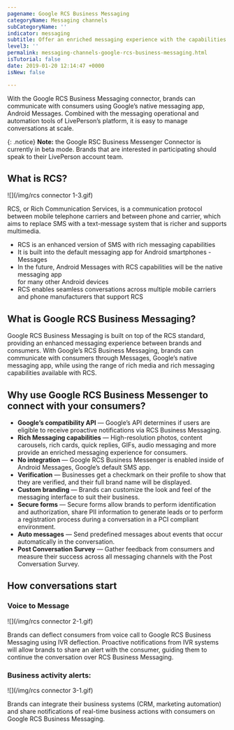 ```yaml
---
pagename: Google RCS Business Messaging
categoryName: Messaging channels
subCategoryName: ''
indicator: messaging
subtitle: Offer an enriched messaging experience with the capabilities of RCS
level3: ''
permalink: messaging-channels-google-rcs-business-messaging.html
isTutorial: false
date: 2019-01-20 12:14:47 +0000
isNew: false

---
```

With the Google RCS Business Messaging connector, brands can communicate with consumers using Google’s native messaging app, Android Messages. Combined with the messaging operational and automation tools of LivePerson’s platform, it is easy to manage conversations at scale.

{: .notice}
**Note:** the Google RSC Business Messenger Connector is currently in beta mode. Brands that are interested in participating should speak to their LivePerson account team.

## What is RCS?

![](/img/rcs connector 1-3.gif)

RCS, or Rich Communication Services, is a communication protocol between mobile telephone carriers and between phone and carrier, which aims to replace SMS with a text-message system that is richer and supports multimedia.

* RCS is an enhanced version of SMS with rich messaging capabilities
* It is built into the default messaging app for Android smartphones - Messages
* In the future, Android Messages with RCS capabilities will be the native messaging app  
  for many other Android devices
* RCS enables seamless conversations across multiple mobile carriers and phone manufacturers that support RCS

## What is Google RCS Business Messaging?

Google RCS Business Messaging is built on top of the RCS standard, providing an enhanced messaging experience between brands and consumers. With Google’s RCS Business Messaging, brands can communicate with consumers through Messages, Google’s native messaging app, while using the range of rich media and rich messaging capabilities available with RCS.

## Why use Google RCS Business Messenger to connect with your consumers?

* **Google’s compatibility API** — Google’s API determines if users are eligible to receive proactive notifications via RCS Business Messaging.
* **Rich Messaging capabilities** — High-resolution photos, content carousels, rich cards, quick replies, GIFs, audio messaging and more provide an enriched messaging experience for consumers.
* **No integration** — Google RCS Business Messenger is enabled inside of Android Messages, Google’s default SMS app.
* **Verification** — Businesses get a checkmark on their profile to show that they are verified, and their full brand name will be displayed.
* **Custom branding** — Brands can customize the look and feel of the messaging interface to suit their business.
* **Secure forms** — Secure forms allow brands to perform identification and authorization, share PII information to generate leads or to perform a registration process during a conversation in a PCI compliant environment.
* **Auto messages** — Send predefined messages about events that occur automatically in the conversation.
* **Post Conversation Survey** — Gather feedback from consumers and measure their success across all messaging channels with the Post Conversation Survey.

## How conversations start

### Voice to Message 

![](/img/rcs connector 2-1.gif)

Brands can deflect consumers from voice call to Google RCS Business Messaging using IVR deflection. Proactive notifications from IVR systems will allow brands to share an alert with the consumer, guiding them to continue the conversation over RCS Business Messaging.

### Business activity alerts:

![](/img/rcs connector 3-1.gif)

Brands can integrate their business systems (CRM, marketing automation) and share notifications of real-time business actions with consumers on Google RCS Business Messaging.
